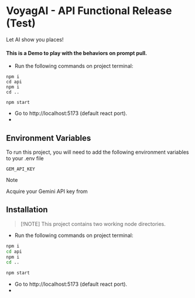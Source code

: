 # VoyagAI - API Functional Release (Test)
Let AI show you places!

#### This is a Demo to play with the behaviors on prompt pull.

- Run the following commands on project terminal:
```
npm i
cd api
npm i
cd ..

npm start

```
- Go to http://localhost:5173 (default react port).
- 


## Environment Variables

To run this project, you will need to add the following environment variables to your .env file

`GEM_API_KEY`

> [!NOTE]
> Acquire your Gemini API key from 
## Installation

> [!NOTE] This project contains two working node directories.

- Run the following commands on project terminal:
```bash
npm i
cd api
npm i
cd ..

npm start

```
- Go to http://localhost:5173 (default react port).
- 

